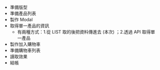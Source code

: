 
- 準備版型
- 準備產品列表
- 製作 Modal
- 取得單一產品的資訊
  - 有兩種方式：1.從 LIST 取的後把資料傳進去 (本次) ；2.透過 API 取得單一產品
- 製作加入購物車
- 準備購物車列表
- 讀取效果
- 結帳